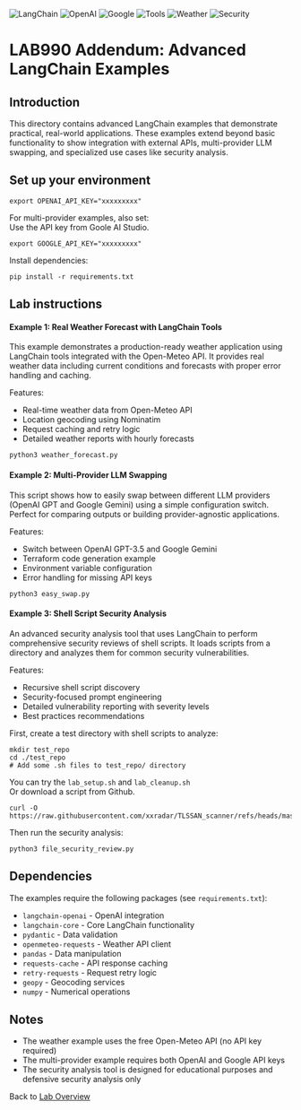 ![LangChain](https://img.shields.io/badge/LangChain-lightgrey) ![OpenAI](https://img.shields.io/badge/OpenAI-lightblue) ![Google](https://img.shields.io/badge/Google-orange) ![Tools](https://img.shields.io/badge/Tools-purple) ![Weather](https://img.shields.io/badge/Weather-blue) ![Security](https://img.shields.io/badge/Security-red)

# LAB990 Addendum: Advanced LangChain Examples
## Introduction
This directory contains advanced LangChain examples that demonstrate practical, real-world applications. These examples extend beyond basic functionality to show integration with external APIs, multi-provider LLM swapping, and specialized use cases like security analysis.

## Set up your environment
```
export OPENAI_API_KEY="xxxxxxxxx"
```
For multi-provider examples, also set: <br>
Use the API key from Goole AI Studio.
```
export GOOGLE_API_KEY="xxxxxxxxx"
```
Install dependencies:
```
pip install -r requirements.txt
```

## Lab instructions

#### Example 1: Real Weather Forecast with LangChain Tools
This example demonstrates a production-ready weather application using LangChain tools integrated with the Open-Meteo API. It provides real weather data including current conditions and forecasts with proper error handling and caching.

Features:
- Real-time weather data from Open-Meteo API
- Location geocoding using Nominatim
- Request caching and retry logic
- Detailed weather reports with hourly forecasts

```
python3 weather_forecast.py
```

#### Example 2: Multi-Provider LLM Swapping
This script shows how to easily swap between different LLM providers (OpenAI GPT and Google Gemini) using a simple configuration switch. Perfect for comparing outputs or building provider-agnostic applications.

Features:
- Switch between OpenAI GPT-3.5 and Google Gemini
- Terraform code generation example
- Environment variable configuration
- Error handling for missing API keys

```
python3 easy_swap.py
```

#### Example 3: Shell Script Security Analysis
An advanced security analysis tool that uses LangChain to perform comprehensive security reviews of shell scripts. It loads scripts from a directory and analyzes them for common security vulnerabilities.

Features:
- Recursive shell script discovery
- Security-focused prompt engineering
- Detailed vulnerability reporting with severity levels
- Best practices recommendations

First, create a test directory with shell scripts to analyze:
```
mkdir test_repo
cd ./test_repo
# Add some .sh files to test_repo/ directory
```
You can try the `lab_setup.sh` and `lab_cleanup.sh`<br>
Or download a script from Github.
```
curl -O https://raw.githubusercontent.com/xxradar/TLSSAN_scanner/refs/heads/master/tlssan_scan.sh
```
Then run the security analysis:
```
python3 file_security_review.py
```

## Dependencies
The examples require the following packages (see `requirements.txt`):
- `langchain-openai` - OpenAI integration
- `langchain-core` - Core LangChain functionality
- `pydantic` - Data validation
- `openmeteo-requests` - Weather API client
- `pandas` - Data manipulation
- `requests-cache` - API response caching
- `retry-requests` - Request retry logic
- `geopy` - Geocoding services
- `numpy` - Numerical operations

## Notes
- The weather example uses the free Open-Meteo API (no API key required)
- The multi-provider example requires both OpenAI and Google API keys
- The security analysis tool is designed for educational purposes and defensive security analysis only

Back to [Lab Overview](https://github.com/kubiosec-agentic/agentic-labs/blob/master/README.md#-lab-overview)
